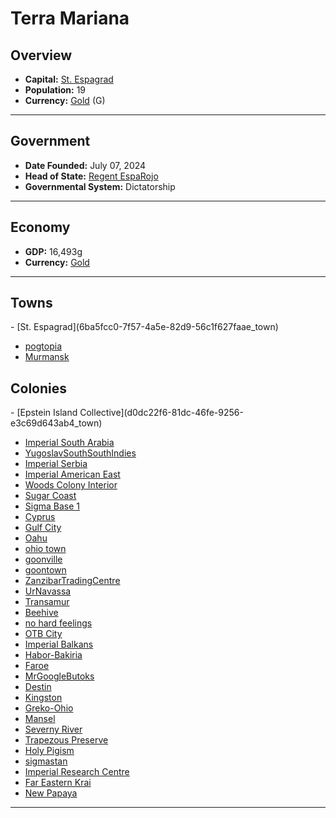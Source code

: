 <!--UNDEDITED FILE, remove this entire line if this file has been edited!-->
# <!--NAME-->Terra Mariana<!--NAME-->

## Overview

- **Capital:** <!--CAPITAL_LINK-->[St. Espagrad](6ba5fcc0-7f57-4a5e-82d9-56c1f627faae_town)<!--CAPITAL_LINK-->
- **Population:** <!--POPULATION-->19<!--POPULATION-->
- **Currency:** <!--CURRENCY_LINK-->[Gold](Gold_currency)<!--CURRENCY_LINK--> (<!--CURRENCY_ABV-->G<!--CURRENCY_ABV-->)

---

## Government

- **Date Founded:** <!--FOUNDED-->July 07, 2024<!--FOUNDED-->
- **Head of State:** <!--LEADER_TITLE_LINK-->[Regent EspaRojo](EspaRojo_user)<!--LEADER_TITLE_LINK-->
- **Governmental System:** <!--GOVERNMENT-->Dictatorship<!--GOVERNMENT-->

---

## Economy

- **GDP:** <!--GDP-->16,493g<!--GDP-->
- **Currency:** <!--CURRENCY_LINK-->[Gold](Gold_currency)<!--CURRENCY_LINK-->

---

## Towns

<!--TOWNS-->- [St. Espagrad](6ba5fcc0-7f57-4a5e-82d9-56c1f627faae_town)
- [pogtopia](63d30044-6339-42ff-8094-c5c23e90c140_town)
- [Murmansk](80c75a23-d8c3-4ec3-818d-7f3175f39508_town)<!--TOWNS-->

## Colonies

<!--COLONIES-->- [Epstein Island Collective](d0dc22f6-81dc-46fe-9256-e3c69d643ab4_town)
- [Imperial South Arabia](5c2a6103-d030-4ab9-b89b-9a53ddd35d27_town)
- [YugoslavSouthSouthIndies](504af9a3-6692-4063-96ff-e84a028a14c5_town)
- [Imperial Serbia](5aee5370-83ac-4e47-b56c-8aff91fe28dc_town)
- [Imperial American East](0c4e08d4-8e91-4bca-82b1-998d42f237be_town)
- [Woods Colony Interior](ca9b2df1-715e-46be-bd85-d13981355cef_town)
- [Sugar Coast](bac2494a-f9cd-43b9-9236-edf6499be587_town)
- [Sigma Base 1](cdc28030-6f05-4e2d-9ef8-4c33332f7f8c_town)
- [Cyprus](d344efbe-69e4-4c66-8c16-b92db2986ae0_town)
- [Gulf City](c47fc0f9-02da-4194-a0b9-c47ebfdd7b1d_town)
- [Oahu](cb6694da-ff92-4cb4-9b4a-05e0206f5d17_town)
- [ohio town](fe194fd4-9d76-424b-9ede-5927a374cf4c_town)
- [goonville](5476fa6b-50f3-477d-be97-98ef36f34dfa_town)
- [goontown](01718e42-a9c3-401a-9f41-5a0ed0ab4115_town)
- [ZanzibarTradingCentre](ad818d36-314a-4010-9bea-89e8d7afacdb_town)
- [UrNavassa](79c47c85-4fe9-40f8-88c4-e96b8990e4d9_town)
- [Transamur](4cf22ccb-ffe3-4ffe-a7ff-40ac9ea8f978_town)
- [Beehive](0b92c403-e6f4-44bd-82c1-11040cdaebf5_town)
- [no hard feelings](51e73698-e06c-4a2b-b2c7-5848f63ffd9b_town)
- [OTB City](5d3ce66c-7c8b-4a9b-898c-04659708b861_town)
- [Imperial Balkans](bbef6311-3580-45a6-bd4c-02b095a4aab1_town)
- [Habor-Bakiria](86df4328-211c-4a70-a654-2d0c9da00b1b_town)
- [Faroe](f16e5fe9-9d46-423f-80e8-74e8ee779337_town)
- [MrGoogleButoks](051d2ee4-1c64-4936-8456-a6b453f83720_town)
- [Destin](7cafe4ab-8914-4746-a51c-c0a1eaaff870_town)
- [Kingston](7905acc8-1a8e-423e-9f76-0937d2c94a7f_town)
- [Greko-Ohio](b474fe8f-96e1-49cf-afd5-bd408b741c5f_town)
- [Mansel](be15daa1-714d-4f21-b530-18b048134a9c_town)
- [Severny River](1087cdef-b4a3-4f60-9023-1ff8809c810d_town)
- [Trapezous Preserve](c764c923-a9e0-426f-bef4-32e44c919aa4_town)
- [Holy Pigism](0a805509-9204-4c3c-897b-c0e0e64502fb_town)
- [sigmastan](a77f3bc2-5e4e-450e-a7c2-63e2699bf4ba_town)
- [Imperial Research Centre](5d407e68-be00-49a5-b39e-bed1866666fb_town)
- [Far Eastern Krai](1576e160-802f-462a-871c-0f7bf1fa43df_town)
- [New Papaya](1248a812-4276-42bd-9107-bc473f8c0240_town)<!--COLONIES-->

---